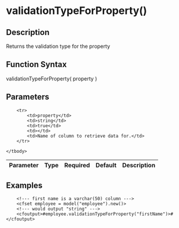 # validationTypeForProperty()

## Description
Returns the validation type for the property

## Function Syntax
validationTypeForProperty( property )


## Parameters
<table>
	<thead>
		<tr>
			<th>Parameter</th>
			<th>Type</th>
			<th>Required</th>
			<th>Default</th>
			<th>Description</th>
		</tr>
	</thead>
	<tbody>
		
		<tr>
			<td>property</td>
			<td>string</td>
			<td>true</td>
			<td></td>
			<td>Name of column to retrieve data for.</td>
		</tr>
		
	</tbody>
</table>


## Examples
	
		<!--- first name is a varchar(50) column --->
		<cfset employee = model("employee").new()>
		<!--- would output "string" --->
		<cfoutput>#employee.validationTypeForProperty("firstName")>#</cfoutput>
